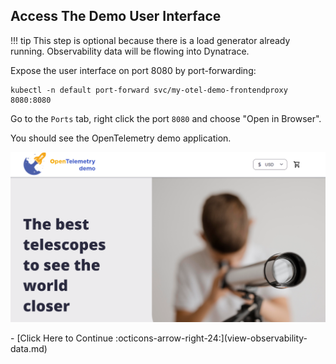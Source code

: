 ## Access The Demo User Interface

!!! tip
    This step is optional because there is a load generator already running. Observability data will be flowing into Dynatrace.

Expose the user interface on port 8080 by port-forwarding:

```
kubectl -n default port-forward svc/my-otel-demo-frontendproxy 8080:8080
```

Go to the `Ports` tab, right click the port `8080` and choose "Open in Browser".

You should see the OpenTelemetry demo application.

![opentelemetry demo application](images/otel-demo-app.png)

<div class="grid cards" markdown>
- [Click Here to Continue :octicons-arrow-right-24:](view-observability-data.md)
</div>